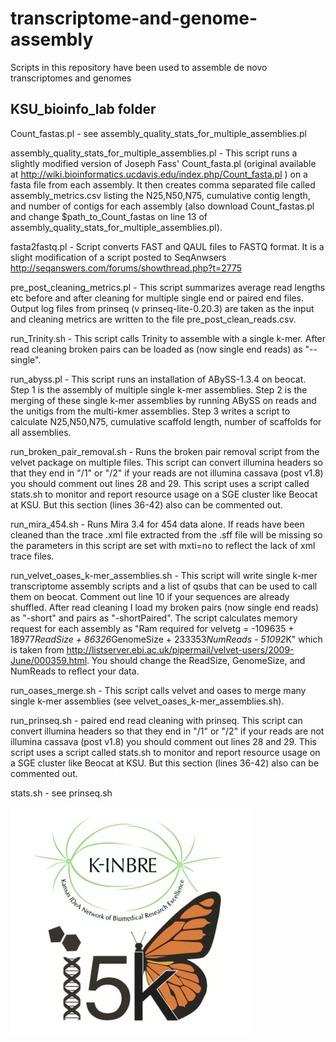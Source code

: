 transcriptome-and-genome-assembly
=================================

Scripts in this repository have been used to assemble de novo transcriptomes and genomes 

KSU_bioinfo_lab folder
----------------------

Count_fastas.pl - see assembly_quality_stats_for_multiple_assemblies.pl

assembly_quality_stats_for_multiple_assemblies.pl - This script runs a slightly modified version of Joseph Fass' Count_fasta.pl (original available at http://wiki.bioinformatics.ucdavis.edu/index.php/Count_fasta.pl ) on a fasta file from each assembly. It then creates comma separated file called assembly_metrics.csv listing the N25,N50,N75, cumulative contig length, and number of contigs for each assembly (also download Count_fastas.pl and change $path_to_Count_fastas on line 13 of assembly_quality_stats_for_multiple_assemblies.pl).

fasta2fastq.pl - Script converts FAST and QAUL files to FASTQ format. It is a slight modification of a script posted to SeqAnwsers http://seqanswers.com/forums/showthread.php?t=2775

pre_post_cleaning_metrics.pl - This script summarizes average read lengths etc before and after cleaning for multiple single end or paired end files. Output log files from prinseq (v prinseq-lite-0.20.3) are taken as the input and cleaning metrics are written to the file pre_post_clean_reads.csv.

run_Trinity.sh - This script calls Trinity to assemble with a single k-mer. After read cleaning broken pairs can be loaded as (now single end reads) as "--single".

run_abyss.pl - This script runs an installation of ABySS-1.3.4 on beocat. Step 1 is the assembly of multiple single k-mer assemblies. Step 2 is the merging of these single k-mer assemblies by running ABySS on reads and the unitigs from the multi-kmer assemblies. Step 3 writes a script to calculate N25,N50,N75, cumulative scaffold length, number of scaffolds for all assemblies.

run_broken_pair_removal.sh - Runs the broken pair removal script from the velvet package on multiple files. This script can convert illumina headers so that they end in "/1" or "/2" if your reads are not illumina cassava (post v1.8) you should comment out lines 28 and 29. This script uses a script called stats.sh to monitor and report resource usage on a SGE cluster like Beocat at KSU. But this section (lines 36-42) also can be commented out.

run_mira_454.sh - Runs Mira 3.4 for 454 data alone. If reads have been cleaned than the trace .xml file extracted from the .sff file will be missing so the parameters in this script are set with mxti=no to reflect the lack of xml trace files.

run_velvet_oases_k-mer_assemblies.sh - This script will write single k-mer transcriptome assembly scripts and a list of qsubs that can be used to call them on beocat. Comment out line 10 if your sequences are already shuffled. After read cleaning I load my broken pairs (now single end reads) as "-short" and pairs as "-shortPaired". The script calculates memory request for each assembly as "Ram required for velvetg = -109635 + 18977*ReadSize + 86326*GenomeSize + 233353*NumReads - 51092*K" which is taken from http://listserver.ebi.ac.uk/pipermail/velvet-users/2009-June/000359.html. You should change the ReadSize, GenomeSize, and NumReads to reflect your data.

run_oases_merge.sh - This script calls velvet and oases to merge many single k-mer assemblies (see velvet_oases_k-mer_assemblies.sh).

run_prinseq.sh - paired end read cleaning with prinseq. This script can convert illumina headers so that they end in "/1" or "/2" if your reads are not illumina cassava (post v1.8) you should comment out lines 28 and 29. This script uses a script called stats.sh to monitor and report resource usage on a SGE cluster like Beocat at KSU. But this section (lines 36-42) also can be commented out.  

stats.sh - see prinseq.sh
 
 



![Alt text](images/i5K-INBRE.png)

